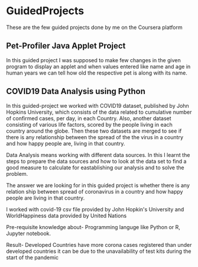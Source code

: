 # GuidedProjects
These are the few guided projects done by me on the Coursera platform
## Pet-Profiler Java Applet Project

In this guided project I was supposed to make few changes in the given program to display an applet and when values entered like name and age in human years we can tell how old the respective pet is along with its name.

## COVID19 Data Analysis using Python

In this guided-project we worked with COVID19 dataset, published by John Hopkins University, which consists of the data related to cumulative number of confirmed cases, per day, in each Country. Also, another dataset consisting of various life factors, scored by the people living in each country around the globe. Then these two datasets are merged to see if there is any relationship between the spread of the the virus in a country and how happy people are, living in that country. 

Data Analysis means working with different data sources. In this I learnt the steps to prepare the data sources and how to look at the data set to find a good measure to calculate for eastablishing our analysis and to solve the problem.

The answer we are looking for in this guided project is whether there is any relation ship between spread of coronavirus in a country and how happy people are living in that country.

I worked with covid-19 csv file provided by John Hopkin's University and WorldHappiness data provided by United Nations

Pre-requisite knowledge about- Programming languge like Python or R, Jupyter notebook.

Result- Developed Countries have more corona cases registered than under developed countries it can be due to the unavailability of test kits during the start of the pandemic
